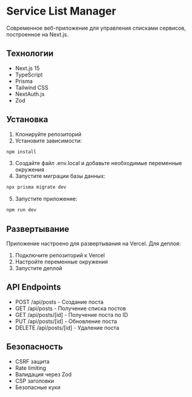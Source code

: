 # Service List Manager

Современное веб-приложение для управления списками сервисов, построенное на Next.js.

## Технологии

- Next.js 15
- TypeScript
- Prisma
- Tailwind CSS
- NextAuth.js
- Zod

## Установка

1. Клонируйте репозиторий
2. Установите зависимости:
```bash
npm install
```
3. Создайте файл .env.local и добавьте необходимые переменные окружения
4. Запустите миграции базы данных:
```bash
npx prisma migrate dev
```
5. Запустите приложение:
```bash
npm run dev
```

## Развертывание

Приложение настроено для развертывания на Vercel. Для деплоя:

1. Подключите репозиторий к Vercel
2. Настройте переменные окружения
3. Запустите деплой

## API Endpoints

- POST /api/posts - Создание поста
- GET /api/posts - Получение списка постов
- GET /api/posts/[id] - Получение поста по ID
- PUT /api/posts/[id] - Обновление поста
- DELETE /api/posts/[id] - Удаление поста

## Безопасность

- CSRF защита
- Rate limiting
- Валидация через Zod
- CSP заголовки
- Безопасные куки 